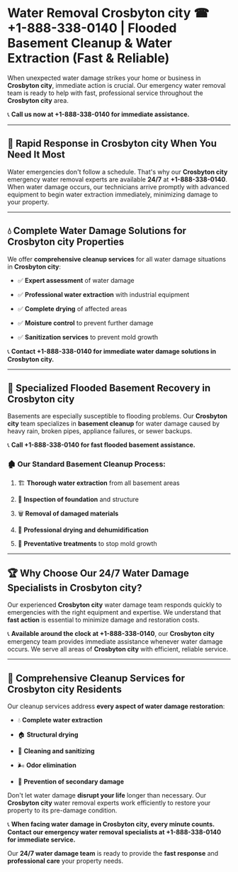 # Water Removal Crosbyton city ☎ +1-888-338-0140 | Flooded Basement Cleanup & Water Extraction (Fast & Reliable)

When unexpected water damage strikes your home or business in **Crosbyton city**, immediate action is crucial. Our emergency water removal team is ready to help with fast, professional service throughout the **Crosbyton city** area. 

📞 **Call us now at +1-888-338-0140 for immediate assistance.**
---
## 🚀 Rapid Response in Crosbyton city When You Need It Most
Water emergencies don't follow a schedule. That's why our **Crosbyton city** emergency water removal experts are available **24/7** at **+1-888-338-0140**. When water damage occurs, our technicians arrive promptly with advanced equipment to begin water extraction immediately, minimizing damage to your property.
---
## 💧 Complete Water Damage Solutions for Crosbyton city Properties
We offer **comprehensive cleanup services** for all water damage situations in **Crosbyton city**:
- ✅ **Expert assessment** of water damage  
- ✅ **Professional water extraction** with industrial equipment  
- ✅ **Complete drying** of affected areas  
- ✅ **Moisture control** to prevent further damage  
- ✅ **Sanitization services** to prevent mold growth  
📞 **Contact +1-888-338-0140 for immediate water damage solutions in Crosbyton city.**
---
## 🌊 Specialized Flooded Basement Recovery in Crosbyton city
Basements are especially susceptible to flooding problems. Our **Crosbyton city** team specializes in **basement cleanup** for water damage caused by heavy rain, broken pipes, appliance failures, or sewer backups. 
📞 **Call +1-888-338-0140 for fast flooded basement assistance.**
### 🏚️ Our Standard Basement Cleanup Process:
1. 🏗️ **Thorough water extraction** from all basement areas  
2. 🔎 **Inspection of foundation** and structure  
3. 🗑️ **Removal of damaged materials**  
4. 💨 **Professional drying and dehumidification**  
5. 🚫 **Preventative treatments** to stop mold growth  
---
## 🏆 Why Choose Our 24/7 Water Damage Specialists in Crosbyton city?
Our experienced **Crosbyton city** water damage team responds quickly to emergencies with the right equipment and expertise. We understand that **fast action** is essential to minimize damage and restoration costs.
📞 **Available around the clock at +1-888-338-0140**, our **Crosbyton city** emergency team provides immediate assistance whenever water damage occurs. We serve all areas of **Crosbyton city** with efficient, reliable service.
---
## 🧹 Comprehensive Cleanup Services for Crosbyton city Residents
Our cleanup services address **every aspect of water damage restoration**:
- 💧 **Complete water extraction**  
- 🏠 **Structural drying**  
- 🧼 **Cleaning and sanitizing**  
- 🌬️ **Odor elimination**  
- 🚫 **Prevention of secondary damage**  
Don't let water damage **disrupt your life** longer than necessary. Our **Crosbyton city** water removal experts work efficiently to restore your property to its pre-damage condition.
📞 **When facing water damage in Crosbyton city, every minute counts. Contact our emergency water removal specialists at +1-888-338-0140 for immediate service.**
Our **24/7 water damage team** is ready to provide the **fast response** and **professional care** your property needs.

